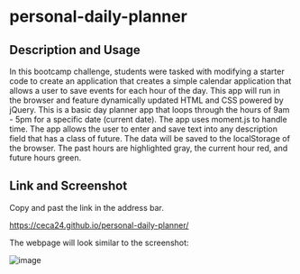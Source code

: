 # personal-daily-planner

## Description and Usage

In this bootcamp challenge, students were tasked with modifying a starter code to create an application that creates a simple calendar application that allows a user to save events for each hour of the day. This app will run in the browser and feature dynamically updated HTML and CSS powered by jQuery. This is a basic day planner app that loops through the hours of 9am - 5pm for a specific date (current date). The app uses moment.js to handle time. The app allows the user to enter and save text into any description field that has a class of future. The data will be saved to the localStorage of the browser. The past hours are highlighted gray, the current hour red, and future hours green.


## Link and Screenshot

Copy and past the link in the address bar. 

https://ceca24.github.io/personal-daily-planner/

The webpage will look similar to the screenshot:

![image](https://user-images.githubusercontent.com/112586917/197675887-9e79e508-ce32-4daf-b131-ddc40977858e.png)

